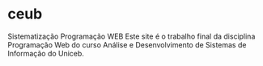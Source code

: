 # ceub
Sistematização Programação WEB
Este site é o trabalho final da disciplina Programação Web do curso Análise e Desenvolvimento de Sistemas de Informação do Uniceb. 
